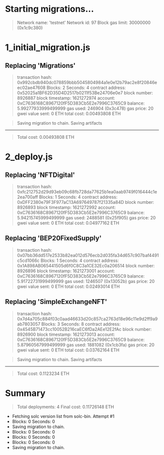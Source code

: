 Starting migrations...
======================
> Network name:    'testnet'
> Network id:      97
> Block gas limit: 30000000 (0x1c9c380)


1_initial_migration.js
======================

   Replacing 'Migrations'
   ----------------------
   > transaction hash:    0x992cbdb940dc078859bbb5045804984a1e0e12b79ac2e8f20846eec02ae47608
   > Blocks: 2            Seconds: 4
   > contract address:    0x52025a1BF62D35D4D2517b0211f53Be24706e0e7
   > block number:        8926887
   > block timestamp:     1621272974
   > account:             0xC7636168C8967120fF5D383Cb5E2e7996C3765C9
   > balance:             5.99277933999499999
   > gas used:            246904 (0x3c478)
   > gas price:           20 gwei
   > value sent:          0 ETH
   > total cost:          0.00493808 ETH


   > Saving migration to chain.
   > Saving artifacts
   -------------------------------------
   > Total cost:          0.00493808 ETH


2_deploy.js
===========

   Replacing 'NFTDigital'
   ----------------------
   > transaction hash:    0xfc212752d29d93eb09c68fb728da77625b1ea0aab9749f016444c1e2ea700aff
   > Blocks: 1            Seconds: 4
   > contract address:    0xDFF2380e79F3F977aC13A697649787f21335a84D
   > block number:        8926893
   > block timestamp:     1621272992
   > account:             0xC7636168C8967120fF5D383Cb5E2e7996C3765C9
   > balance:             5.94215745999499999
   > gas used:            2488581 (0x25f905)
   > gas price:           20 gwei
   > value sent:          0 ETH
   > total cost:          0.04977162 ETH


   Replacing 'BEP20FixedSupply'
   ----------------------------
   > transaction hash:    0x07bb36dd517e2533b82ea012d576ecb2d035fa34d657c907baf4491c5cd1066c
   > Blocks: 1            Seconds: 4
   > contract address:    0x1A898AB065441505d6f0C8C3a1CE32Ec0a206514
   > block number:        8926896
   > block timestamp:     1621273001
   > account:             0xC7636168C8967120fF5D383Cb5E2e7996C3765C9
   > balance:             5.91722731999499999
   > gas used:            1246507 (0x13052b)
   > gas price:           20 gwei
   > value sent:          0 ETH
   > total cost:          0.02493014 ETH


   Replacing 'SimpleExchangeNFT'
   -----------------------------
   > transaction hash:    0x7d4a705c884f03c0aad46633d20c857ca2763d18e96c11e9d2ff9a9ab7803057
   > Blocks: 3            Seconds: 8
   > contract address:    0x4545B71473cc10052B216caEC6fDa2AEe12E2fAc
   > block number:        8926900
   > block timestamp:     1621273013
   > account:             0xC7636168C8967120fF5D383Cb5E2e7996C3765C9
   > balance:             5.87960567999499999
   > gas used:            1881082 (0x1cb3fa)
   > gas price:           20 gwei
   > value sent:          0 ETH
   > total cost:          0.03762164 ETH


   > Saving migration to chain.
   > Saving artifacts
   -------------------------------------
   > Total cost:           0.1123234 ETH


Summary
=======
> Total deployments:   4
> Final cost:          0.11726148 ETH


- Fetching solc version list from solc-bin. Attempt #1
- Blocks: 0            Seconds: 0
- Saving migration to chain.
- Blocks: 0            Seconds: 0
- Blocks: 0            Seconds: 0
- Blocks: 0            Seconds: 0
- Saving migration to chain.
